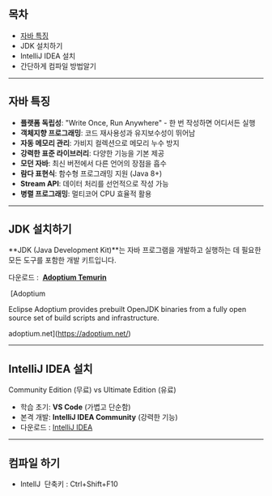 ## 목차

-   [자바 특징](#자바-특징)
-   JDK 설치하기
-   IntelliJ IDEA 설치
-   간단하게 컴파일 방법알기

---

## 자바 특징

-   **플랫폼 독립성**: "Write Once, Run Anywhere" - 한 번 작성하면 어디서든 실행
-   **객체지향 프로그래밍**: 코드 재사용성과 유지보수성이 뛰어남
-   **자동 메모리 관리**: 가비지 컬렉션으로 메모리 누수 방지
-   **강력한 표준 라이브러리**: 다양한 기능을 기본 제공
-   **모던 자바**: 최신 버전에서 다른 언어의 장점을 흡수
-   **람다 표현식**: 함수형 프로그래밍 지원 (Java 8+)
-   **Stream API**: 데이터 처리를 선언적으로 작성 가능
-   **병렬 프로그래밍**: 멀티코어 CPU 효율적 활용

---

## JDK 설치하기

**JDK (Java Development Kit)**는 자바 프로그램을 개발하고 실행하는 데 필요한 모든 도구를 포함한 개발 키트입니다.

다운로드 :  **[Adoptium Temurin](https://adoptium.net/ "자바 다운로드")**

 [Adoptium

Eclipse Adoptium provides prebuilt OpenJDK binaries from a fully open source set of build scripts and infrastructure.

adoptium.net](https://adoptium.net/)

---

## IntelliJ IDEA 설치

Community Edition (무료) vs Ultimate Edition (유료)

-   학습 초기: **VS Code** (가볍고 단순함)
-   본격 개발: **IntelliJ IDEA Community** (강력한 기능)
-   다운로드 : [IntelliJ IDEA](https://www.jetbrains.com/idea/download/?section=windows) 

---

## 컴파일 하기

-   IntellJ  단축키 : Ctrl+Shift+F10
